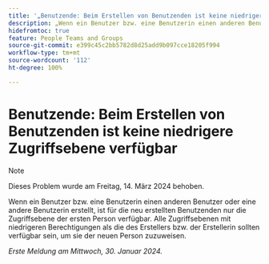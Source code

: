 ```yaml
---
title: '„Benutzende: Beim Erstellen von Benutzenden ist keine niedrigere Zugriffsebene verfügbar.“'
description: „Wenn ein Benutzer bzw. eine Benutzerin einen anderen Benutzer oder eine andere Benutzerin erstellt, ist für die neu erstellten Benutzenden nur die Zugriffsebene der ersten Person verfügbar. Alle Zugriffsebenen mit niedrigeren Berechtigungen als die des Erstellers bzw. der Erstellerin sollten verfügbar sein, um sie der neuen Person zuzuweisen.“
hidefromtoc: true
feature: People Teams and Groups
source-git-commit: e399c45c2bb5782d8d25add9b097cce18205f994
workflow-type: tm+mt
source-wordcount: '112'
ht-degree: 100%

---
```



# Benutzende: Beim Erstellen von Benutzenden ist keine niedrigere Zugriffsebene verfügbar

>[!NOTE]
>
>Dieses Problem wurde am Freitag, 14. März 2024 behoben.

Wenn ein Benutzer bzw. eine Benutzerin einen anderen Benutzer oder eine andere Benutzerin erstellt, ist für die neu erstellten Benutzenden nur die Zugriffsebene der ersten Person verfügbar. Alle Zugriffsebenen mit niedrigeren Berechtigungen als die des Erstellers bzw. der Erstellerin sollten verfügbar sein, um sie der neuen Person zuzuweisen.

_Erste Meldung am Mittwoch, 30. Januar 2024._
